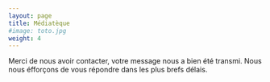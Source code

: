```yaml
---
layout: page
title: Médiatèque
#image: toto.jpg
weight: 4
---
```


Merci de nous avoir contacter, votre message nous a bien été transmi. Nous nous éfforçons de vous répondre dans les plus brefs délais.
